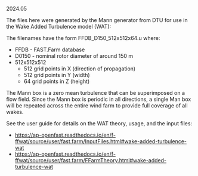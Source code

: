 2024.05

The files here were generated by the Mann generator from DTU for use in the Wake Added Turbulence model (WAT):

The filenames have the form FFDB_D150_512x512x64.u where:
 - FFDB - FAST.Farm database
 - D0150 - nominal rotor diameter of around 150 m
 - 512x512x512
   - 512 grid points in X (direction of propagation)
   - 512 grid points in Y (width)
   - 64  grid points in Z (height)


The Mann box is a zero mean turbulence that can be superimposed on a flow field.  Since the Mann box is periodic in all directions, a single Man box will be repeated across the entire wind farm to provide full coverage of all wakes.

See the user guide for details on the WAT theory, usage, and the input files:
 - https://ap-openfast.readthedocs.io/en/f-ffwat/source/user/fast.farm/InputFiles.html#wake-added-turbulence-wat
 - https://ap-openfast.readthedocs.io/en/f-ffwat/source/user/fast.farm/FFarmTheory.html#wake-added-turbulence-wat
